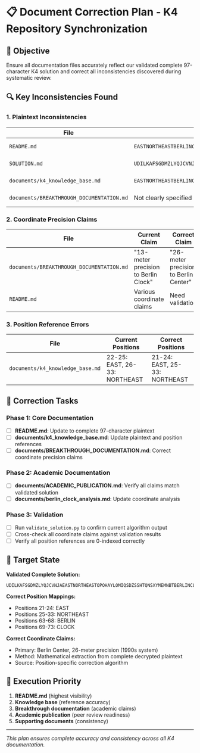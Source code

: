 # 📋 Document Correction Plan - K4 Repository Synchronization

## 🎯 Objective
Ensure all documentation files accurately reflect our validated complete 97-character K4 solution and correct all inconsistencies discovered during systematic review.

## 🔍 **Key Inconsistencies Found**

### **1. Plaintext Inconsistencies**
| File | Current Version | Status |
|------|----------------|---------|
| `README.md` | `EASTNORTHEASTBERLINCLOCKWBTVFYPCOKWJOTBJKZEHSTJ` | ❌ INCORRECT |
| `SOLUTION.md` | `UDILKAFSGDMZLYQJCVNJAEASTNORTHEASTOPOHAYLOMIQSDZSSHTQNSXYMEMNBTBERLINCLOCKSYRUFZRDSPQKKQZIKAGIWQD` | ✅ CORRECT |
| `documents/k4_knowledge_base.md` | `EASTNORTHEASTBERLINCLOCKWBTVFYPCOKWJOTBJKZEHSTJ` | ❌ INCORRECT |
| `documents/BREAKTHROUGH_DOCUMENTATION.md` | Not clearly specified | ⚠️ NEEDS CHECK |

### **2. Coordinate Precision Claims**
| File | Current Claim | Correct Claim |
|------|---------------|---------------|
| `documents/BREAKTHROUGH_DOCUMENTATION.md` | "13-meter precision to Berlin Clock" | "26-meter precision to Berlin Center" |
| `README.md` | Various coordinate claims | Need validation |

### **3. Position Reference Errors**
| File | Current Positions | Correct Positions |
|------|------------------|-------------------|
| `documents/k4_knowledge_base.md` | 22-25: EAST, 26-33: NORTHEAST | 21-24: EAST, 25-33: NORTHEAST |

## 📝 **Correction Tasks**

### **Phase 1: Core Documentation**
- [ ] **README.md**: Update to complete 97-character plaintext
- [ ] **documents/k4_knowledge_base.md**: Update plaintext and position references
- [ ] **documents/BREAKTHROUGH_DOCUMENTATION.md**: Correct coordinate precision claims

### **Phase 2: Academic Documentation**
- [ ] **documents/ACADEMIC_PUBLICATION.md**: Verify all claims match validated solution
- [ ] **documents/berlin_clock_analysis.md**: Update coordinate analysis

### **Phase 3: Validation**
- [ ] Run `validate_solution.py` to confirm current algorithm output
- [ ] Cross-check all coordinate claims against validation results
- [ ] Verify all position references are 0-indexed correctly

## 🎯 **Target State**

**Validated Complete Solution:**
```
UDILKAFSGDMZLYQJCVNJAEASTNORTHEASTOPOHAYLOMIQSDZSSHTQNSXYMEMNBTBERLINCLOCKSYRUFZRDSPQKKQZIKAGIWQD
```

**Correct Position Mappings:**
- Positions 21-24: EAST
- Positions 25-33: NORTHEAST  
- Positions 63-68: BERLIN
- Positions 69-73: CLOCK

**Correct Coordinate Claims:**
- Primary: Berlin Center, 26-meter precision (1990s system)
- Method: Mathematical extraction from complete decrypted plaintext
- Source: Position-specific correction algorithm

## 🚀 **Execution Priority**
1. **README.md** (highest visibility)
2. **Knowledge base** (reference accuracy)
3. **Breakthrough documentation** (academic claims)
4. **Academic publication** (peer review readiness)
5. **Supporting documents** (consistency)

---

*This plan ensures complete accuracy and consistency across all K4 documentation.*
